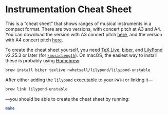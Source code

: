 # Instrumentation Cheat Sheet

This is a “cheat sheet” that shows ranges of musical instruments in a compact format.
There are two versions, with concert pitch at A3 and A4.
You can download the version with A3 concert pitch
[here](https://github.com/nwhetsell/instrumentation-cheat-sheet/releases/download/v16/instrumentation-cheat-sheet-a3-concert.pdf),
and the version with A4 concert pitch
[here](https://github.com/nwhetsell/instrumentation-cheat-sheet/releases/download/v16/instrumentation-cheat-sheet-a4-concert.pdf).

To create the cheat sheet yourself, you need
[TeX Live](https://tug.org/texlive/),
[biber](https://github.com/plk/biber), and
[LilyPond](https://lilypond.org) v2.25.3 or later
(for [`\musicLength`](https://gitlab.com/lilypond/lilypond/-/commit/8c34733e3173649f7e66cbb07ce03225ca33c0e1)).
On macOS, the easiest way to install these is probably using [Homebrew](https://brew.sh):

```sh
brew install biber texlive nwhetsell/lilypond/lilypond-unstable
```

After either adding the `lilypond` executable to your `PATH` or linking it—

```sh
brew link lilypond-unstable
```

—you should be able to create the cheat sheet by running:

```sh
make
```
